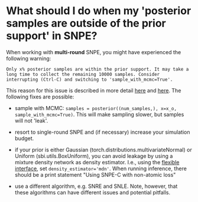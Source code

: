 # What should I do when my 'posterior samples are outside of the prior support' in SNPE?

When working with **multi-round** SNPE, you might have experienced the following
warning: 
```
Only x% posterior samples are within the prior support. It may take a long time to collect the remaining 10000 samples. Consider interrupting (Ctrl-C) and switching to 'sample_with_mcmc=True'.
```

This reason for this issue is described in more detail 
[here](https://arxiv.org/abs/2002.03712) and [here](https://arxiv.org/abs/1905.07488). 
The following fixes are possible:  

- sample with MCMC: `samples = posterior((num_samples,), x=x_o, sample_with_mcmc=True)`.
This will make sampling slower, but samples will not 'leak'.  

- resort to single-round SNPE and (if necessary) increase your simulation budget.  

- if your prior is either Gaussian (torch.distributions.multivariateNormal) or Uniform 
(sbi.utils.BoxUniform), you can avoid leakage by using a mixture density network as 
density estimator. I.e., using the 
[flexible interface](https://sbi-dev.github.io/sbi/tutorial/03_flexible_interface/), set 
`density_estimator='mdn'`. When running inference, there should be a print statement 
"Using SNPE-C with non-atomic loss"

- use a different algorithm, e.g. SNRE and SNLE. Note, however, that these algorithms
can have different issues and potential pitfalls.  
